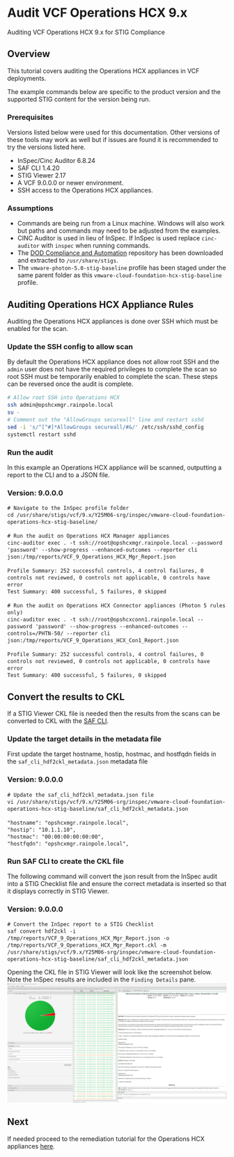 # Audit VCF Operations HCX 9.x
Auditing VCF Operations HCX 9.x for STIG Compliance

## Overview
This tutorial covers auditing the Operations HCX appliances in VCF deployments.  

The example commands below are specific to the product version and the supported STIG content for the version being run.

### Prerequisites
Versions listed below were used for this documentation. Other versions of these tools may work as well but if issues are found it is recommended to try the versions listed here.  

* InSpec/Cinc Auditor 6.8.24
* SAF CLI 1.4.20
* STIG Viewer 2.17
* A VCF 9.0.0.0 or newer environment.
* SSH access to the Operations HCX appliances.

### Assumptions
* Commands are being run from a Linux machine. Windows will also work but paths and commands may need to be adjusted from the examples.
* CINC Auditor is used in lieu of InSpec. If InSpec is used replace `cinc-auditor` with `inspec` when running commands.
* The [DOD Compliance and Automation](https://github.com/vmware/dod-compliance-and-automation) repository has been downloaded and extracted to `/usr/share/stigs`.
* The `vmware-photon-5.0-stig-baseline` profile has been staged under the same parent folder as this `vmware-cloud-foundation-hcx-stig-baseline` profile.

## Auditing Operations HCX Appliance Rules
Auditing the Operations HCX appliances is done over SSH which must be enabled for the scan.

### Update the SSH config to allow scan
By default the Operations HCX appliance does not allow root SSH and the `admin` user does not have the required privileges to complete the scan so root SSH must be temporarily enabled to complete the scan. These steps can be reversed once the audit is complete.  

```bash
# Allow root SSH into Operations HCX
ssh admin@opshcxmgr.rainpole.local
su -
# Comment out the "AllowGroups secureall" line and restart sshd
sed -i 's/^[^#]*AllowGroups secureall/#&/' /etc/ssh/sshd_config
systemctl restart sshd
```

### Run the audit
In this example an Operations HCX appliance will be scanned, outputting a report to the CLI and to a JSON file.  

### Version: 9.0.0.0
```
# Navigate to the InSpec profile folder
cd /usr/share/stigs/vcf/9.x/Y25M06-srg/inspec/vmware-cloud-foundation-operations-hcx-stig-baseline/

# Run the audit on Operations HCX Manager appliances
cinc-auditor exec . -t ssh://root@opshcxmgr.rainpole.local --password 'password' --show-progress --enhanced-outcomes --reporter cli json:/tmp/reports/VCF_9_Operations_HCX_Mgr_Report.json

Profile Summary: 252 successful controls, 4 control failures, 0 controls not reviewed, 0 controls not applicable, 0 controls have error
Test Summary: 400 successful, 5 failures, 0 skipped

# Run the audit on Operations HCX Connector appliances (Photon 5 rules only)
cinc-auditor exec . -t ssh://root@opshcxconn1.rainpole.local --password 'password' --show-progress --enhanced-outcomes --controls=/PHTN-50/ --reporter cli json:/tmp/reports/VCF_9_Operations_HCX_Con1_Report.json

Profile Summary: 252 successful controls, 4 control failures, 0 controls not reviewed, 0 controls not applicable, 0 controls have error
Test Summary: 400 successful, 5 failures, 0 skipped
```

## Convert the results to CKL
If a STIG Viewer CKL file is needed then the results from the scans can be converted to CKL with the [SAF CLI](/docs/automation-tools/safcli/).

### Update the target details in the metadata file
First update the target hostname, hostip, hostmac, and hostfqdn fields in the `saf_cli_hdf2ckl_metadata.json` metadata file
### Version: 9.0.0.0
```
# Update the saf_cli_hdf2ckl_metadata.json file
vi /usr/share/stigs/vcf/9.x/Y25M06-srg/inspec/vmware-cloud-foundation-operations-hcx-stig-baseline/saf_cli_hdf2ckl_metadata.json

"hostname": "opshcxmgr.rainpole.local",
"hostip": "10.1.1.10",
"hostmac": "00:00:00:00:00:00",
"hostfqdn": "opshcxmgr.rainpole.local",
```

### Run SAF CLI to create the CKL file
The following command will convert the json result from the InSpec audit into a STIG Checklist file and ensure the correct metadata is inserted so that it displays correctly in STIG Viewer.  
### Version: 9.0.0.0
```
# Convert the InSpec report to a STIG Checklist
saf convert hdf2ckl -i /tmp/reports/VCF_9_Operations_HCX_Mgr_Report.json -o /tmp/reports/VCF_9_Operations_HCX_Mgr_Report.ckl -m /usr/share/stigs/vcf/9.x/Y25M06-srg/inspec/vmware-cloud-foundation-operations-hcx-stig-baseline/saf_cli_hdf2ckl_metadata.json
```

Opening the CKL file in STIG Viewer will look like the screenshot below. Note the InSpec results are included in the `Finding Details` pane.  
![STIG Viewer Checklist](../../../../../images/opshcx_audit9_ckl_screenshot.png)

## Next
If needed proceed to the remediation tutorial for the Operations HCX appliances [here](./remediate9-opshcx.md).
